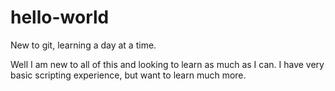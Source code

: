 # hello-world
New to git, learning a day at a time.

Well I am new to all of this and looking to learn as much as I can. I have very basic scripting experience, but want to learn much more.
